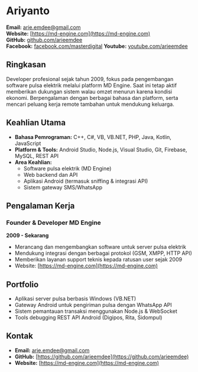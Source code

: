 # Ariyanto

**Email:** arie.emdee@gmail.com  
**Website:** [https://md-engine.com](https://md-engine.com)  
**GitHub:** [github.com/arieemdee](https://github.com/arieemdee)  
**Facebook:** [facebook.com/masterdigital](https://facebook.com/Masterdigital) 
**Youtube:** [youtube.com/arieemdee](https://youtube.com/arieemdee) 

## Ringkasan

Developer profesional sejak tahun 2009, fokus pada pengembangan software pulsa elektrik melalui platform MD Engine. Saat ini tetap aktif memberikan dukungan sistem walau omzet menurun karena kondisi ekonomi. Berpengalaman dengan berbagai bahasa dan platform, serta mencari peluang kerja remote tambahan untuk mendukung keluarga.

## Keahlian Utama

- **Bahasa Pemrograman:** C++, C#, VB, VB.NET, PHP, Java, Kotlin, JavaScript
- **Platform & Tools:** Android Studio, Node.js, Visual Studio, Git, Firebase, MySQL, REST API
- **Area Keahlian:**
  - Software pulsa elektrik (MD Engine)
  - Web backend dan API
  - Aplikasi Android (termasuk sniffing & integrasi API)
  - Sistem gateway SMS/WhatsApp

## Pengalaman Kerja

### Founder & Developer  MD Engine  
**2009 - Sekarang**  
- Merancang dan mengembangkan software untuk server pulsa elektrik  
- Mendukung integrasi dengan berbagai protokol (GSM, XMPP, HTTP API)  
- Memberikan layanan support teknis kepada ratusan user sejak 2009  
- Website: [https://md-engine.com](https://md-engine.com)

## Portfolio

- Aplikasi server pulsa berbasis Windows (VB.NET)
- Gateway Android untuk pengiriman pulsa dengan WhatsApp API
- Sistem pemantauan transaksi menggunakan Node.js & WebSocket
- Tools debugging REST API Android (Digipos, Rita, Sidompul)

## Kontak

- **Email:** arie.emdee@gmail.com  
- **GitHub:** [https://github.com/arieemdee](https://github.com/arieemdee)  
- **Website:** [https://md-engine.com](https://md-engine.com)
